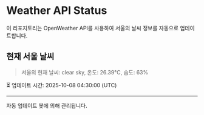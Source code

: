 
# Weather API Status

이 리포지토리는 OpenWeather API를 사용하여 서울의 날씨 정보를 자동으로 업데이트합니다.

## 현재 서울 날씨
> 서울의 현재 날씨: clear sky, 온도: 26.39°C, 습도: 63%

⏳ 업데이트 시간: 2025-10-08 04:30:00 (UTC)

---
자동 업데이트 봇에 의해 관리됩니다.

